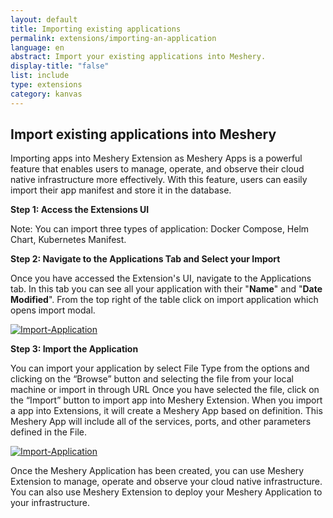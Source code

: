 ```yaml
---
layout: default
title: Importing existing applications
permalink: extensions/importing-an-application
language: en
abstract: Import your existing applications into Meshery.
display-title: "false"
list: include
type: extensions
category: kanvas
---
```


## Import existing applications into Meshery

Importing apps into Meshery Extension as Meshery Apps is a powerful feature that enables users to manage, operate, and observe their cloud native infrastructure more effectively. With this feature, users can easily import their app manifest and store it in the database.

**Step 1: Access the Extensions UI**

Note: You can import three types of application: Docker Compose, Helm Chart, Kubernetes Manifest.

**Step 2: Navigate to the Applications Tab and Select your Import**

Once you have accessed the Extension's UI, navigate to the Applications tab. In this tab you can see all your application with their "<b>Name</b>" and "<b>Date Modified</b>". From the top right of the table click on import application which opens import modal.

<a href="{{ site.baseurl }}/assets/img/kanvas/application-tab.png"><img style="border-radius: 0.5%;" alt="Import-Application" style="width:800px;height:auto;" src="{{ site.baseurl }}/assets/img/kanvas/application-tab.png" /></a>

**Step 3: Import the Application**

You can import your application by select File Type from the options and clicking on the “Browse” button and selecting the file from your local machine or import in through URL Once you have selected the file, click on the “Import” button to import app into Meshery Extension. When you import a app into Extensions, it will create a Meshery App based on definition. This Meshery App will include all of the services, ports, and other parameters defined in the File.

<a href="{{ site.baseurl }}/assets/img/kanvas/apps-modal.png"><img style="border-radius: 0.5%;" alt="Import-Application" style="width:800px;height:auto;" src="{{ site.baseurl }}/assets/img/kanvas/apps-modal.png" /></a>

Once the Meshery Application has been created, you can use Meshery Extension to manage, operate and observe your cloud native infrastructure. You can also use Meshery Extension to deploy your Meshery Application to your infrastructure.
